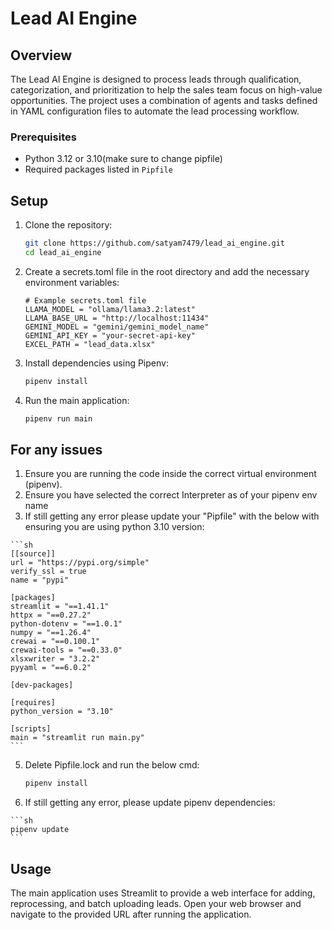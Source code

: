 # Lead AI Engine

## Overview

The Lead AI Engine is designed to process leads through qualification, categorization, and prioritization to help the sales team focus on high-value opportunities. The project uses a combination of agents and tasks defined in YAML configuration files to automate the lead processing workflow.

### Prerequisites

- Python 3.12 or 3.10(make sure to change pipfile)
- Required packages listed in `Pipfile`

## Setup

1. Clone the repository:

    ```sh
    git clone https://github.com/satyam7479/lead_ai_engine.git
    cd lead_ai_engine
    ```

2. Create a secrets.toml file in the root directory and add the necessary environment variables:

    ```
    # Example secrets.toml file
    LLAMA_MODEL = "ollama/llama3.2:latest"
    LLAMA_BASE_URL = "http://localhost:11434"
    GEMINI_MODEL = "gemini/gemini_model_name"
    GEMINI_API_KEY = "your-secret-api-key"
    EXCEL_PATH = "lead_data.xlsx"
    ```
3. Install dependencies using Pipenv:

    ```sh
    pipenv install
    ```

4. Run the main application:

    ```sh
    pipenv run main
    ```

## For any issues
1.   Ensure you are running the code inside the correct virtual environment (pipenv).
2.   Ensure you have selected the correct Interpreter as of your pipenv env name
3.   If still getting any error please update your "Pipfile" with the below with ensuring you are using python 3.10 version:

    ```sh
    [[source]]
    url = "https://pypi.org/simple"
    verify_ssl = true
    name = "pypi"

    [packages]
    streamlit = "==1.41.1"
    httpx = "==0.27.2"
    python-dotenv = "==1.0.1"
    numpy = "==1.26.4"
    crewai = "==0.100.1"
    crewai-tools = "==0.33.0"
    xlsxwriter = "3.2.2"
    pyyaml = "==6.0.2"

    [dev-packages]

    [requires]
    python_version = "3.10"

    [scripts]
    main = "streamlit run main.py"
    ```
5.  Delete Pipfile.lock and run the below cmd:
    ```sh
    pipenv install
    ```

6.   If still getting any error, please update pipenv dependencies:

    ```sh
    pipenv update
    ```

## Usage
The main application uses Streamlit to provide a web interface for adding, reprocessing, and batch uploading leads. Open your web browser and navigate to the provided URL after running the application.
